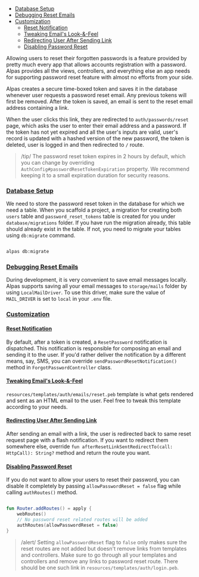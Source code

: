 - [Database Setup](#database-setup)
- [Debugging Reset Emails](#debugging-reset-emails)
- [Customization](#customization)
    - [Reset Notification](#reset-notification)
    - [Tweaking Email's Look-&-Feel](#tweaking-emails-look-feel)
    - [Redirecting User After Sending Link](#redirecting-user-after-sending-link)
    - [Disabling Password Reset](#disabling-password-reset)


Allowing users to reset their forgotten passwords is a feature provided by pretty much every app that allows
accounts registration with a password. Alpas provides all the views, controllers, and everything else
an app needs for supporting password reset feature with almost no efforts from your side.

Alpas creates a secure time-boxed token and saves it in the database whenever user requests a password reset email. 
Any previous tokens will first be removed. After the token is saved, an email is sent to the reset email address
containing a link.

When the user clicks this link, they are redirected to `auth/passwords/reset` page, which asks the user to enter
their email address and a password. If the token has not yet expired and all the user's inputs are valid,
user's record is updated with a hashed version of the new password, the token is deleted, user is
logged in and then redirected to `/` route.

>/tip/ <span> The password reset token expires in 2 hours by default, which you can change by overriding
>`AuthConfig#passwordResetTokenExpiration` property. We recommend keeping it to a small expiration
>duration for security reasons. </span>

<a name="database-setup"></a>
### [Database Setup](#database-setup)

We need to store the password reset token in the database for which we need a table. When you scaffold a project,
a migration for creating both `users` table and `password_reset_tokens` table is created for you under 
`database/migrations` folder. If you have run the migration already, this table should already exist
in the table. If not, you need to migrate your tables using `db:migrate` command.

```bash

alpas db:migrate

```

<a name="debugging-reset-emails"></a>
### [Debugging Reset Emails](#debugging-reset-emails)

During development, it is very convenient to save email messages locally. Alpas supports saving all your
email messages to `storage/mails` folder by using `LocalMailDriver`. To use this driver, make sure
the value of `MAIL_DRIVER` is set to `local` in your `.env` file.

<a name="customization"></a>
### [Customization](#customization)

<a name="reset-notification"></a>
#### [Reset Notification](#reset-notification) 

By default, after a token is created, a `ResetPassword` notification is dispatched. This notification is
responsible for composing an email and sending it to the user. If you'd rather deliver the notification
by a different means, say, SMS, you can override `sendPasswordResetNotification()` method in
`ForgotPasswordController` class.

<a name="tweaking-emails-look-feel"></a>
#### [Tweaking Email's Look-&-Feel](#tweaking-emails-look-feel)

`resources/templates/auth/emails/reset.peb` template is what gets rendered and sent as an HTML
email to the user. Feel free to tweak this template according to your needs.

<a name="redirecting-user-after-sending-link"></a>
#### [Redirecting User After Sending Link](#redirecting-user-after-sending-link)

After sending an email with a link, the user is redirected back to same reset request page with a flash notification.
If you want to redirect them somewhere else, override `fun afterResetLinkSentRedirectTo(call: HttpCall): String?`
method and return the route you want.

<a name="disabling-password-reset"></a>
#### [Disabling Password Reset](#disabling-password-reset)

If you do not want to allow your users to reset their password, you can disable it completely
by passing `allowPasswordReset = false` flag while calling `authRoutes()` method.

<span class="line-numbers" data-start="3" data-file="routes.kt">

```kotlin

fun Router.addRoutes() = apply {
    webRoutes()
    // No password reset related routes will be added 
    authRoutes(allowPasswordReset = false)
}

```

</span>

>/alert/ <span> Setting `allowPasswordReset` flag to `false` only makes sure the reset routes are not added but doesn't
>remove links from templates and controllers. Make sure to go through all your templates and controllers and remove
>any links to password reset route. There should be one such link in `resources/templates/auth/login.peb`.
